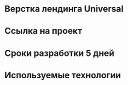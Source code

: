 # Верстка лендинга Universal

# Ссылка на проект

# Сроки разработки 5 дней

# Используемые технологии
